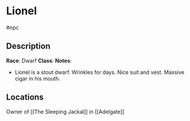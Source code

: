 # Lionel
#npc

## Description
**Race**: Dwarf
**Class**: 
**Notes**: 
- Lionel is a stout dwarf. Wrinkles for days. Nice suit and vest. Massive cigar in his mouth. 

## Locations
Owner of [[The Sleeping Jackal]] in [[Adelgate]]